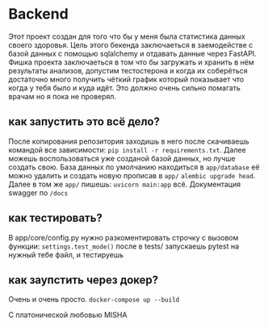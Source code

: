 # Backend
Этот проект создан для того что бы у меня была статистика данных своего здоровья. Цель этого бекенда заключаеться в заемодействе с базой данных с помощью sqlalchemy и отдавать данные через FastAPI. Фишка проекта заключаеться в том что бы загружать и хранить в нём результаты анализов, допустим тестостерона и когда их соберёться достаточно много получить чёткий график который показывает что когда у тебя было и куда идёт. Это должно очень сильно помагать врачам но я пока не проверял.
## как запустить это всё дело?
После копирования репозитория заходишь в него после скачиваешь командой все зависимости: 
`pip install -r requirements.txt`. Далее можешь воспользоваться уже созданой базой данных, но лучше создать свою. База данных по умолчанию находиться в `app/database` её можно удалить и создать новую прописав в `app/` `alembic upgrade head`. Далее в том же `app/` пишешь: `uvicorn main:app` всё. Документация swagger по `/docs`
## как тестировать?
В app/core/config.py нужно разкоментировать строчку с вызовом функции:
```settings.test_mode()```
после в tests/ запускаешь pytest на нужный тебе файл, и тестируешь
## как заупстить через докер?
Очень и очень просто. `docker-compose up --build`

C платонической любовью MISHA